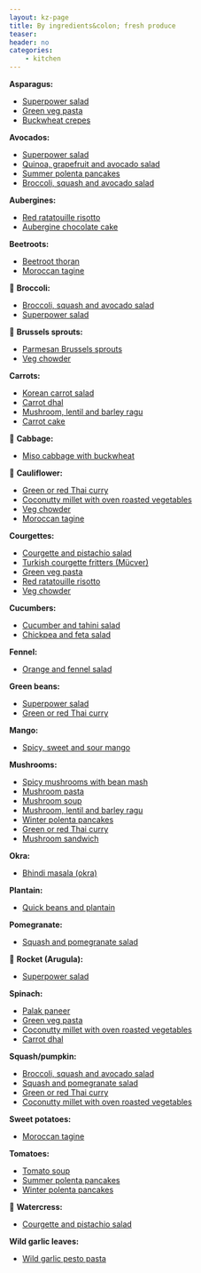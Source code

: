 ```yaml
---
layout: kz-page
title: By ingredients&colon; fresh produce
teaser: 
header: no
categories:
    - kitchen
---
```


**Asparagus:**
* [Superpower salad](/kitchen/superpower-salad/)
* [Green veg pasta](/kitchen/green-veg-pasta/)
* [Buckwheat crepes](/kitchen/buckwheat-crepes/)

**Avocados:**
* [Superpower salad](/kitchen/superpower-salad/)
* [Quinoa, grapefruit and avocado salad](/kitchen/quinoa-grapefruit-avo-salad/)
* [Summer polenta pancakes](/kitchen/polenta-pancakes/)
* [Broccoli, squash and avocado salad](/kitchen/broccoli-squash-avo-salad/)

**Aubergines:**
* [Red ratatouille risotto](/kitchen/red-risotto/)
* [Aubergine chocolate cake](/kitchen/aubergine-chocolate-cake/)

**Beetroots:**
* [Beetroot thoran](/kitchen/beetroot-thoran/)
* [Moroccan tagine](/kitchen/moroccan-tagine/)

&#x1f966; **Broccoli:**
* [Broccoli, squash and avocado salad](/kitchen/broccoli-squash-avo-salad/)
* [Superpower salad](/kitchen/superpower-salad/)

&#x1f966; **Brussels sprouts:**
* [Parmesan Brussels sprouts](/kitchen/parmesan-brussels/)
* [Veg chowder](/kitchen/veg-chowder/)

**Carrots:**
* [Korean carrot salad](/kitchen/korean-carrot-salad/)
* [Carrot dhal](/kitchen/carrot-dhal/)
* [Mushroom, lentil and barley ragu](/kitchen/mushroom-lentil-barley-ragu/)
* [Carrot cake](/kitchen/carrot-cake/)

&#x1f966; **Cabbage:**
* [Miso cabbage with buckwheat](/kitchen/miso-cabbage-buckwheat/)

&#x1f966; **Cauliflower:**
* [Green or red Thai curry](/kitchen/thai-curry/)
* [Coconutty millet with oven roasted vegetables](/kitchen/coconut-millet-veg/)
* [Veg chowder](/kitchen/veg-chowder/)
* [Moroccan tagine](/kitchen/moroccan-tagine/)

**Courgettes:**
* [Courgette and pistachio salad](/kitchen/courgette-pistachio-salad/)
* [Turkish courgette fritters (Mücver)](/kitchen/courgette-fritters/)
* [Green veg pasta](/kitchen/green-veg-pasta/)
* [Red ratatouille risotto](/kitchen/red-risotto/)
* [Veg chowder](/kitchen/veg-chowder/)

**Cucumbers:**
* [Cucumber and tahini salad](/kitchen/cucumber-tahini-salad/)
* [Chickpea and feta salad](/kitchen/chickpea-feta-salad/)

**Fennel:**
* [Orange and fennel salad](/kitchen/orange-fennel-salad/)

**Green beans:**
* [Superpower salad](/kitchen/superpower-salad/)
* [Green or red Thai curry](/kitchen/thai-curry/)

**Mango:**
* [Spicy, sweet and sour mango](/kitchen/spicy-mango/)

**Mushrooms:**
* [Spicy mushrooms with bean mash](/kitchen/mushrooms-bean-mash/)
* [Mushroom pasta](/kitchen/mushroom-pasta/)
* [Mushroom soup](/kitchen/mushroom-soup/)
* [Mushroom, lentil and barley ragu](/kitchen/mushroom-lentil-barley-ragu/)
* [Winter polenta pancakes](/kitchen/polenta-pancakes-winter/)
* [Green or red Thai curry](/kitchen/thai-curry/)
* [Mushroom sandwich](/kitchen/mushroom-sandwich/)

**Okra:**
* [Bhindi masala (okra)](/kitchen/bhindi-masala/)

**Plantain:**
* [Quick beans and plantain](/kitchen/beans-and-plantain/)

**Pomegranate:**
* [Squash and pomegranate salad](/kitchen/squash-pomegranate-salad/)

&#x1f966; **Rocket (Arugula):**
* [Superpower salad](/kitchen/superpower-salad/)

**Spinach:**
* [Palak paneer](/kitchen/palak-paneer/)
* [Green veg pasta](/kitchen/green-veg-pasta/)
* [Coconutty millet with oven roasted vegetables](/kitchen/coconut-millet-veg/)
* [Carrot dhal](/kitchen/carrot-dhal/)

**Squash/pumpkin:**
* [Broccoli, squash and avocado salad](/kitchen/broccoli-squash-avo-salad/)
* [Squash and pomegranate salad](/kitchen/squash-pomegranate-salad/)
* [Green or red Thai curry](/kitchen/thai-curry/)
* [Coconutty millet with oven roasted vegetables](/kitchen/coconut-millet-veg/)

**Sweet potatoes:**
* [Moroccan tagine](/kitchen/moroccan-tagine/)

**Tomatoes:**
* [Tomato soup](/kitchen/tomato-soup/)
* [Summer polenta pancakes](/kitchen/polenta-pancakes/)
* [Winter polenta pancakes](/kitchen/polenta-pancakes-winter/)

&#x1f966; **Watercress:**
* [Courgette and pistachio salad](/kitchen/courgette-pistachio-salad/)

**Wild garlic leaves:**
* [Wild garlic pesto pasta](/kitchen/wild-garlic-pesto-pasta/)
